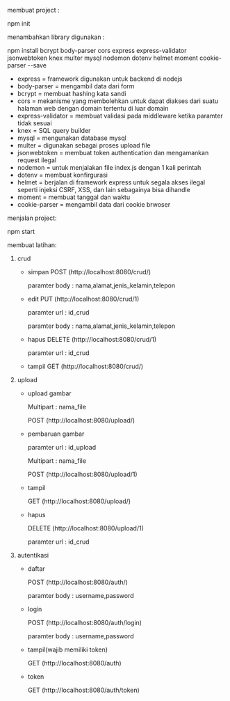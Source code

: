 membuat project : 

npm init 

menambahkan library digunakan :

npm install bcrypt body-parser cors express express-validator jsonwebtoken knex multer mysql nodemon dotenv helmet moment cookie-parser --save

- express = framework digunakan untuk backend  di nodejs
- body-parser = mengambil data dari form 
- bcrypt = membuat hashing kata sandi
- cors =  mekanisme yang membolehkan untuk dapat diakses dari suatu halaman web dengan domain tertentu di luar domain
- express-validator = membuat validasi pada middleware ketika paramter tidak sesuai
- knex = SQL query builder
- mysql = mengunakan database mysql
- multer = digunakan sebagai proses upload file
- jsonwebtoken = membuat token authentication dan mengamankan request ilegal
- nodemon = untuk menjalakan file index.js dengan 1 kali perintah
- dotenv = membuat konfirgurasi
- helmet = berjalan di framework express untuk segala akses ilegal seperti injeksi CSRF, XSS, dan lain sebagainya bisa dihandle
- moment = membuat tanggal dan waktu 
- cookie-parser = mengambil data dari cookie brwoser

menjalan project:

npm start 

membuat latihan:
1. crud
    - simpan
        POST (http://localhost:8080/crud/)

        paramter body : nama,alamat,jenis_kelamin,telepon

    - edit 
        PUT (http://localhost:8080/crud/1)

        paramter url : id_crud
        
        paramter body : nama,alamat,jenis_kelamin,telepon

    - hapus 
        DELETE (http://localhost:8080/crud/1)

        paramter url : id_crud

    - tampil 
        GET (http://localhost:8080/crud/)

2. upload
    - upload gambar
      
      Multipart : nama_file
      
      POST (http://localhost:8080/upload/)

    - pembaruan gambar

      paramter url : id_upload
    
      Multipart : nama_file
      
      POST (http://localhost:8080/upload/1)

    - tampil

      GET (http://localhost:8080/upload/)

    - hapus

      DELETE (http://localhost:8080/upload/1)

      paramter url : id_crud 

3. autentikasi
    - daftar

      POST (http://localhost:8080/auth/)

      paramter body : username,password

    - login

      POST (http://localhost:8080/auth/login)

      paramter body : username,password

    - tampil(wajib memiliki token)

      GET (http://localhost:8080/auth)

   - token

     GET (http://localhost:8080/auth/token)
  

